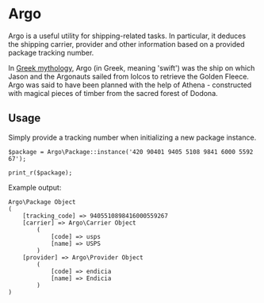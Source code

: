 # Argo

Argo is a useful utility for shipping-related tasks. In particular, it deduces the shipping carrier, provider and other information based on a provided package tracking number.

In [Greek mythology](http://en.wikipedia.org/wiki/Argo), Argo (in Greek, meaning 'swift') was the ship on which Jason and the Argonauts sailed from Iolcos to retrieve the Golden Fleece. Argo was said to have been planned with the help of Athena - constructed with magical pieces of timber from the sacred forest of Dodona.

## Usage
Simply provide a tracking number when initializing a new package instance.

```
$package = Argo\Package::instance('420 90401 9405 5108 9841 6000 5592 67');

print_r($package);
```

Example output:

```
Argo\Package Object
(
    [tracking_code] => 9405510898416000559267
    [carrier] => Argo\Carrier Object
        (
            [code] => usps
            [name] => USPS
        )
    [provider] => Argo\Provider Object
        (
            [code] => endicia
            [name] => Endicia
        )
)
```
